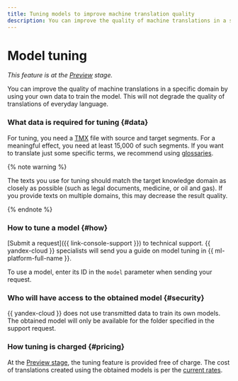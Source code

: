 ```yaml
---
title: Tuning models to improve machine translation quality
description: You can improve the quality of machine translations in a specific domain by using your own data to train the model. This will not degrade the quality of translations of everyday language.
---
```


# Model tuning

_This feature is at the [Preview](../../overview/concepts/launch-stages.md) stage._

You can improve the quality of machine translations in a specific domain by using your own data to train the model. This will not degrade the quality of translations of everyday language.

### What data is required for tuning {#data}

For tuning, you need a [ТМХ](https://en.wikipedia.org/wiki/Translation_Memory_eXchange) file with source and target segments. For a meaningful effect, you need at least 15,000 of such segments. If you want to translate just some specific terms, we recommend using [glossaries](glossary.md).

{% note warning %}

The texts you use for tuning should match the target knowledge domain as closely as possible (such as legal documents, medicine, or oil and gas). If you provide texts on multiple domains, this may decrease the result quality.

{% endnote %}

### How to tune a model {#how}

[Submit a request]({{ link-console-support }}) to technical support. {{ yandex-cloud }} specialists will send you a guide on model tuning in {{ ml-platform-full-name }}.

To use a model, enter its ID in the `model` parameter when sending your request.

### Who will have access to the obtained model {#security}

{{ yandex-cloud }} does not use transmitted data to train its own models. The obtained model will only be available for the folder specified in the support request.

### How tuning is charged {#pricing}

At the [Preview stage](../../overview/concepts/launch-stages.md), the tuning feature is provided free of charge. The cost of translations created using the obtained models is per the [current rates](../pricing.md).

